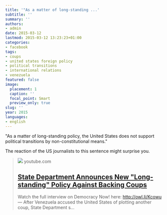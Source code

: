 ```yaml
---
title: '"As a matter of long-standing ...'
subtitle: ''
summary: ''
authors:
- admin
date: 2015-03-12
lastmod: 2015-03-12 13:23:23+01:00
categories:
- facebook
tags:
- coups
- united states foreign policy
- political transitions
- international relations
- venezuela
featured: false
image:
  placement: 1
  caption: ''
  focal_point: Smart
  preview_only: true
slug: ''
year: 2015
languages:
- english
---
```


"As a matter of long-standing policy, the United States does not support political transitions by non-constitutional means."

The reaction of the US journalists to this sentence might surprise you.
> [![](https://i.ytimg.com/vi/frO1T3vZNrA/maxresdefault.jpg)](https://www.youtube.com/watch?v=frO1T3vZNrA)
> youtube.com
> ## [State Department Announces New "Long-standing" Policy Against Backing Coups](https://www.youtube.com/watch?v=frO1T3vZNrA)
>
>Watch the full interview on Democracy Now! here: http://owl.li/Kcowu — After Venezuela accused the United States of plotting another coup, State Department s...